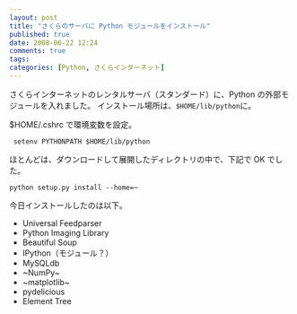 ```yaml
---
layout: post
title: "さくらのサーバに Python モジュールをインストール"
published: true
date: 2008-06-22 12:24
comments: true
tags:
categories: [Python, さくらインターネット]
---
```


さくらインターネットのレンタルサーバ（スタンダード）に、Python の外部モジュールを入れました。
インストール場所は、`$HOME/lib/python`に。

\$HOME/.cshrc で環境変数を設定。

```
 setenv PYTHONPATH $HOME/lib/python
```

ほとんどは、ダウンロードして展開したディレクトリの中で、下記で OK でした。

```
python setup.py install --home=~
```

今日インストールしたのは以下。

- Universal Feedparser
- Python Imaging Library
- Beautiful Soup
- IPython（モジュール？）
- MySQLdb
- ~NumPy~
- ~matplotlib~
- pydelicious
- Element Tree
